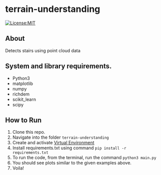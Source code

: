 # terrain-understanding
[![License:MIT](https://img.shields.io/badge/License-MIT-green.svg)](https://github.com/nalindas9/bidirectional-spline-RRTstar/blob/master/LICENSE)

## About
Detects stairs using point cloud data

## System and library requirements.
 - Python3
 - matplotlib
 - numpy
 - richdem
 - scikit_learn
 - scipy
 
## How to Run
1. Clone this repo. <br>
2. Navigate into the folder `terrain-understanding` <br>
3. Create and activate [Virtual Environment](https://docs.python.org/3/library/venv.html) <br>
4. Install requirements.txt using command `pip install -r requirements.txt`
5. To run the code, from the terminal, run the command `python3 main.py` <br>
6. You should see plots similar to the given examples above. 
7. Voila!